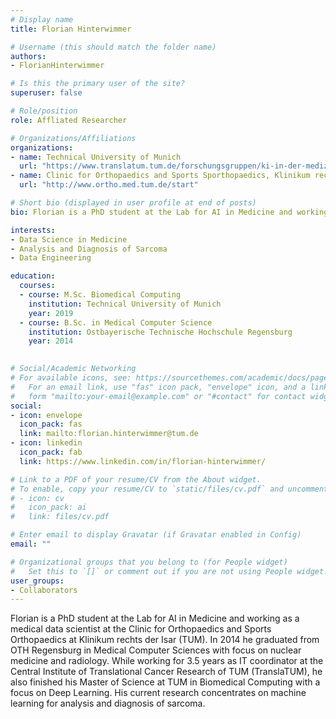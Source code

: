 ```yaml
---
# Display name
title: Florian Hinterwimmer

# Username (this should match the folder name)
authors:
- FlorianHinterwimmer

# Is this the primary user of the site?
superuser: false

# Role/position
role: Affliated Researcher

# Organizations/Affiliations
organizations:
- name: Technical University of Munich
  url: "https://www.translatum.tum.de/forschungsgruppen/ki-in-der-medizin/"
- name: Clinic for Orthopaedics and Sports Sporthopaedics, Klinikum rechts der Isar 
  url: "http://www.ortho.med.tum.de/start"

# Short bio (displayed in user profile at end of posts)
bio: Florian is a PhD student at the Lab for AI in Medicine and working as a medical data scientist at the Clinic for Orthopaedics and Sports Orthopaedics at Klinikum rechts der Isar (TUM).

interests:
- Data Science in Medicine
- Analysis and Diagnosis of Sarcoma
- Data Engineering

education:
  courses:
  - course: M.Sc. Biomedical Computing
    institution: Technical University of Munich
    year: 2019
  - course: B.Sc. in Medical Computer Science
    institution: Ostbayerische Technische Hochschule Regensburg
    year: 2014
  

# Social/Academic Networking
# For available icons, see: https://sourcethemes.com/academic/docs/page-builder/#icons
#   For an email link, use "fas" icon pack, "envelope" icon, and a link in the
#   form "mailto:your-email@example.com" or "#contact" for contact widget.
social:
- icon: envelope
  icon_pack: fas
  link: mailto:florian.hinterwimmer@tum.de 
- icon: linkedin
  icon_pack: fab
  link: https://www.linkedin.com/in/florian-hinterwimmer/

# Link to a PDF of your resume/CV from the About widget.
# To enable, copy your resume/CV to `static/files/cv.pdf` and uncomment the lines below.
# - icon: cv
#   icon_pack: ai
#   link: files/cv.pdf

# Enter email to display Gravatar (if Gravatar enabled in Config)
email: ""

# Organizational groups that you belong to (for People widget)
#   Set this to `[]` or comment out if you are not using People widget.
user_groups:
- Collaborators
---
```


Florian is a PhD student at the Lab for AI in Medicine and working as a medical data scientist at the Clinic for Orthopaedics and Sports Orthopaedics at Klinikum rechts der Isar (TUM). In 2014 he graduated from OTH Regensburg in Medical Computer Sciences with focus on nuclear medicine and radiology. While working for 3.5 years as IT coordinator at the Central Institute of Translational Cancer Research of TUM (TranslaTUM), he also finished his Master of Science at TUM in Biomedical Computing with a focus on Deep Learning. His current research concentrates on machine learning for analysis and diagnosis of sarcoma.

